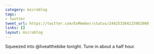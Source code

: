 ```yaml
---
category: microblog
tags:
- twitter
tweet_url: https://twitter.com/ExMember/status/244253304215982080
links: []
layout: microblog
---
```

Squeezed into @liveatthebike tonight. Tune in about a half hour.
